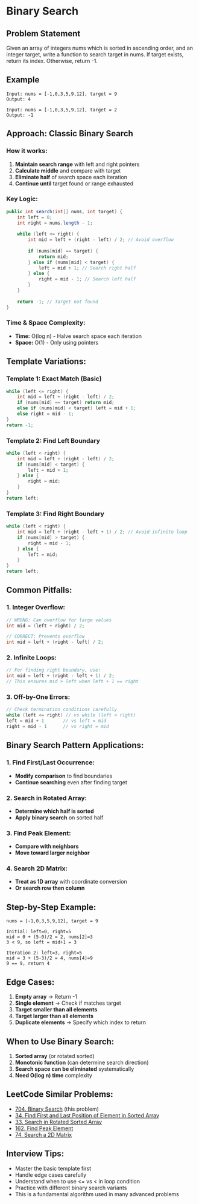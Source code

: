 # Binary Search

## Problem Statement
Given an array of integers nums which is sorted in ascending order, and an integer target, write a function to search target in nums. If target exists, return its index. Otherwise, return -1.

## Example
```
Input: nums = [-1,0,3,5,9,12], target = 9
Output: 4

Input: nums = [-1,0,3,5,9,12], target = 2
Output: -1
```

## Approach: Classic Binary Search

### How it works:
1. **Maintain search range** with left and right pointers
2. **Calculate middle** and compare with target
3. **Eliminate half** of search space each iteration
4. **Continue until** target found or range exhausted

### Key Logic:
```java
public int search(int[] nums, int target) {
    int left = 0;
    int right = nums.length - 1;
    
    while (left <= right) {
        int mid = left + (right - left) / 2; // Avoid overflow
        
        if (nums[mid] == target) {
            return mid;
        } else if (nums[mid] < target) {
            left = mid + 1; // Search right half
        } else {
            right = mid - 1; // Search left half
        }
    }
    
    return -1; // Target not found
}
```

### Time & Space Complexity:
- **Time:** O(log n) - Halve search space each iteration
- **Space:** O(1) - Only using pointers

## Template Variations:

### Template 1: Exact Match (Basic)
```java
while (left <= right) {
    int mid = left + (right - left) / 2;
    if (nums[mid] == target) return mid;
    else if (nums[mid] < target) left = mid + 1;
    else right = mid - 1;
}
return -1;
```

### Template 2: Find Left Boundary
```java
while (left < right) {
    int mid = left + (right - left) / 2;
    if (nums[mid] < target) {
        left = mid + 1;
    } else {
        right = mid;
    }
}
return left;
```

### Template 3: Find Right Boundary
```java
while (left < right) {
    int mid = left + (right - left + 1) / 2; // Avoid infinite loop
    if (nums[mid] > target) {
        right = mid - 1;
    } else {
        left = mid;
    }
}
return left;
```

## Common Pitfalls:

### 1. Integer Overflow:
```java
// WRONG: Can overflow for large values
int mid = (left + right) / 2;

// CORRECT: Prevents overflow
int mid = left + (right - left) / 2;
```

### 2. Infinite Loops:
```java
// For finding right boundary, use:
int mid = left + (right - left + 1) / 2;
// This ensures mid > left when left + 1 == right
```

### 3. Off-by-One Errors:
```java
// Check termination conditions carefully
while (left <= right) // vs while (left < right)
left = mid + 1       // vs left = mid
right = mid - 1      // vs right = mid
```

## Binary Search Pattern Applications:

### 1. Find First/Last Occurrence:
- **Modify comparison** to find boundaries
- **Continue searching** even after finding target

### 2. Search in Rotated Array:
- **Determine which half is sorted**
- **Apply binary search** on sorted half

### 3. Find Peak Element:
- **Compare with neighbors**
- **Move toward larger neighbor**

### 4. Search 2D Matrix:
- **Treat as 1D array** with coordinate conversion
- **Or search row then column**

## Step-by-Step Example:
```
nums = [-1,0,3,5,9,12], target = 9

Initial: left=0, right=5
mid = 0 + (5-0)/2 = 2, nums[2]=3
3 < 9, so left = mid+1 = 3

Iteration 2: left=3, right=5
mid = 3 + (5-3)/2 = 4, nums[4]=9
9 == 9, return 4
```

## Edge Cases:
1. **Empty array** → Return -1
2. **Single element** → Check if matches target
3. **Target smaller than all elements**
4. **Target larger than all elements**
5. **Duplicate elements** → Specify which index to return

## When to Use Binary Search:
1. **Sorted array** (or rotated sorted)
2. **Monotonic function** (can determine search direction)
3. **Search space can be eliminated** systematically
4. **Need O(log n) time** complexity

## LeetCode Similar Problems:
- [704. Binary Search](https://leetcode.com/problems/binary-search/) (this problem)
- [34. Find First and Last Position of Element in Sorted Array](https://leetcode.com/problems/find-first-and-last-position-of-element-in-sorted-array/)
- [33. Search in Rotated Sorted Array](https://leetcode.com/problems/search-in-rotated-sorted-array/)
- [162. Find Peak Element](https://leetcode.com/problems/find-peak-element/)
- [74. Search a 2D Matrix](https://leetcode.com/problems/search-a-2d-matrix/)

## Interview Tips:
- Master the basic template first
- Handle edge cases carefully
- Understand when to use <= vs < in loop condition
- Practice with different binary search variants
- This is a fundamental algorithm used in many advanced problems 
